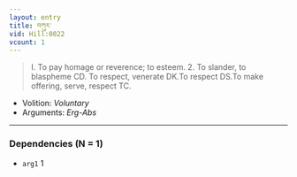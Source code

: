 ```yaml
---
layout: entry
title: བཀུར་
vid: Hill:0022
vcount: 1
---
```

> I\. To pay homage or reverence; to esteem\. 2\. To slander, to blaspheme CD\. To respect, venerate DK\.To respect DS\.To make offering, serve, respect TC\.

* Volition: _Voluntary_
* Arguments: _Erg-Abs_

---

### Dependencies (N = 1)
* `arg1` 1
